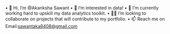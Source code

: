 •	👋 Hi, I’m @Akanksha Sawant 
•	👀 I’m interested in data!
•	🌱 I’m currently working hard to upskill my data analytics toolkit. 
•	🙏🏾 I’m looking to collaborate on projects that will contribute to my portfolio.
•	📫 Reach me on Email:sawantaka8408@gmail.com



